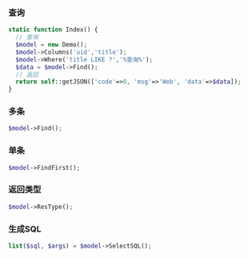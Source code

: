 ### 查询
```php
static function Index() {
  // 查询
  $model = new Demo();
  $model->Columns('uid','title');
  $model->Where('title LIKE ?','%查询%');
  $data = $model->Find();
  // 返回
  return self::getJSON(['code'=>0, 'msg'=>'Web', 'data'=>$data]);
}
```

### 多条
```php
$model->Find();
```

### 单条
```php
$model->FindFirst();
```

### 返回类型
```php
$model->ResType();
```

### 生成SQL
```php
list($sql, $args) = $model->SelectSQL();
```
